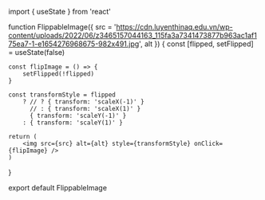 import { useState } from 'react'

function FlippableImage({
    src = 'https://cdn.luyenthinaq.edu.vn/wp-content/uploads/2022/06/z3465157044163_115fa3a7341473877b963ac1af175ea7-1-e1654276968675-982x491.jpg',
    alt
}) {
    const [flipped, setFlipped] = useState(false)

    const flipImage = () => {
        setFlipped(!flipped)
    }

    const transformStyle = flipped
        ? // ? { transform: 'scaleX(-1)' }
          // : { transform: 'scaleX(1)' }
          { transform: 'scaleY(-1)' }
        : { transform: 'scaleY(1)' }

    return (
        <img src={src} alt={alt} style={transformStyle} onClick={flipImage} />
    )
}

export default FlippableImage
